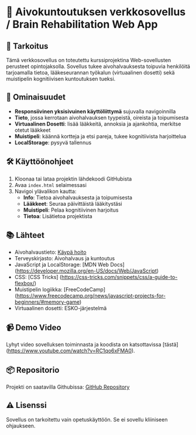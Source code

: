 # 🧠 Aivokuntoutuksen verkkosovellus / Brain Rehabilitation Web App

## 🎯 Tarkoitus
Tämä verkkosovellus on toteutettu kurssiprojektina Web-sovellusten perusteet  opintojaksolla. Sovellus tukee aivohalvauksesta toipuvia henkilöitä tarjoamalla tietoa, lääkeseurannan työkalun (virtuaalinen dosetti) sekä muistipelin kognitiivisen kuntoutuksen tueksi.

## 🚀 Ominaisuudet
- **Responsiivinen yksisivuinen käyttöliittymä** sujuvalla navigoinnilla
- **Tieto**, jossa kerrotaan aivohalvauksen tyypeistä, oireista ja toipumisesta
- **Virtuaalinen Dosetti**: lisää lääkkeitä, annoksia ja ajankohtia, merkitse otetut lääkkeet
- **Muistipeli**: käännä kortteja ja etsi pareja, tukee kognitiivista harjoittelua
- **LocalStorage**: pysyvä tallennus

## 🛠️ Käyttöönohjeet
1. Kloonaa tai lataa projektin lähdekoodi GitHubista
2. Avaa `index.html` selaimessasi
3. Navigoi ylävalikon kautta:
   - **Info**: Tietoa aivohalvauksesta ja toipumisesta
   - **Lääkkeet**: Seuraa päivittäistä lääkitystäsi
   - **Muistipeli**: Pelaa kognitiivinen harjoitus
   - **Tietoa**: Lisätietoa projektista

## 📚 Lähteet
- Aivohalvaustieto: [Käypä hoito](https://www.kaypahoito.fi/khp00062)
- Terveyskirjasto: Aivohalvaus ja kuntoutus
- JavaScript ja LocalStorage: [MDN Web Docs] (https://developer.mozilla.org/en-US/docs/Web/JavaScript)
- CSS: [CSS Tricks] (https://css-tricks.com/snippets/css/a-guide-to-flexbox/)
- Muistipelin logiikka: [FreeCodeCamp] (https://www.freecodecamp.org/news/javascript-projects-for-beginners/#memory-game)
- Virtuaalinen dosetti: ESKO-järjestelmä

## 📹 Demo Video
Lyhyt video sovelluksen toiminnasta ja koodista on katsottavissa [tästä] (https://www.youtube.com/watch?v=RC1qo6xFMA0).

## 📦 Repositorio
Projekti on saatavilla Githubissa: [GitHub Repository](https://github.com/tecnopistacho/Brain_Web)

## ⚠️ Lisenssi
Sovellus on tarkoitettu vain opetuskäyttöön. Se ei sovellu kliiniseen ohjaukseen.